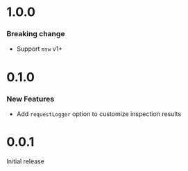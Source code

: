 # 1.0.0

### Breaking change

- Support `msw` v1+

# 0.1.0

### New Features

- Add `requestLogger` option to customize inspection results

# 0.0.1

Initial release
